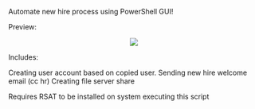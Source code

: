 Automate new hire process using PowerShell GUI!

Preview:
<p align="center"><img src="http://imgur.com/a/5lVN1"></p>

Includes:

Creating user account based on copied user.
Sending new hire welcome email (cc hr)
Creating file server share

Requires RSAT to be installed on system executing this script

